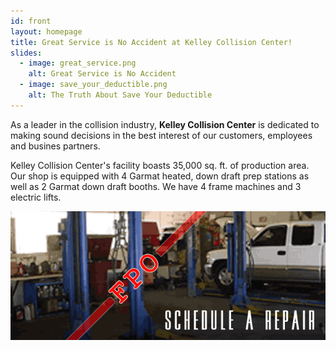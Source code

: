 ```yaml
---
id: front
layout: homepage
title: Great Service is No Accident at Kelley Collision Center!
slides:
  - image: great_service.png
    alt: Great Service is No Accident
  - image: save_your_deductible.png
    alt: The Truth About Save Your Deductible
---
```


As a leader in the collision industry, **Kelley Collision Center** is dedicated to making sound decisions in the best interest of our customers, employees and busines partners.

Kelley Collision Center's facility boasts 35,000 sq. ft. of production area.  Our shop is equipped with 4 Garmat heated, down draft prep stations as well as 2 Garmat down draft booths.  We have 4 frame machines and 3 electric lifts.

[![Schedule a Repair](/images/schedule_repair.png)](/contact)